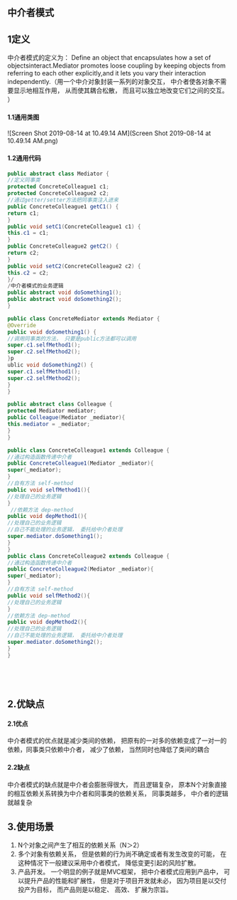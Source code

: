 ## 中介者模式

## 1定义

中介者模式的定义为： Define an object that encapsulates how a set of objectsinteract.Mediator promotes loose coupling by keeping objects from referring to each other explicitly,and it lets you vary their interaction independently.（用一个中介对象封装一系列的对象交互， 中介者使各对象不需要显示地相互作用， 从而使其耦合松散， 而且可以独立地改变它们之间的交互。 ）

#### 1.1通用类图

![Screen Shot 2019-08-14 at 10.49.14 AM](Screen Shot 2019-08-14 at 10.49.14 AM.png)

#### 1.2通用代码

```java
public abstract class Mediator {
//定义同事类
protected ConcreteColleague1 c1;
protected ConcreteColleague2 c2;
//通过getter/setter方法把同事类注入进来
public ConcreteColleague1 getC1() {
return c1;
}
public void setC1(ConcreteColleague1 c1) {
this.c1 = c1;
}
public ConcreteColleague2 getC2() {
return c2;
}
public void setC2(ConcreteColleague2 c2) {
this.c2 = c2;
}/
/中介者模式的业务逻辑
public abstract void doSomething1();
public abstract void doSomething2();
}
```

```java
public class ConcreteMediator extends Mediator {
@Override
public void doSomething1() {
//调用同事类的方法， 只要是public方法都可以调用
super.c1.selfMethod1();
super.c2.selfMethod2();
}p
ublic void doSomething2() {
super.c1.selfMethod1();
super.c2.selfMethod2();
}
}
```

```java
public abstract class Colleague {
protected Mediator mediator;
public Colleague(Mediator _mediator){
this.mediator = _mediator;
}
}
```

```java
public class ConcreteColleague1 extends Colleague {
//通过构造函数传递中介者
public ConcreteColleague1(Mediator _mediator){
super(_mediator);
}
//自有方法 self-method
public void selfMethod1(){
//处理自己的业务逻辑
}
 //依赖方法 dep-method
public void depMethod1(){
//处理自己的业务逻辑
//自己不能处理的业务逻辑， 委托给中介者处理
super.mediator.doSomething1();
}
}
public class ConcreteColleague2 extends Colleague {
//通过构造函数传递中介者
public ConcreteColleague2(Mediator _mediator){
super(_mediator);
}
//自有方法 self-method
public void selfMethod2(){
//处理自己的业务逻辑
}
//依赖方法 dep-method
public void depMethod2(){
//处理自己的业务逻辑
//自己不能处理的业务逻辑， 委托给中介者处理
super.mediator.doSomething2();
}
}
```

```java

```

```java

```

```java

```

```java

```

## 2.优缺点

#### 2.1优点

中介者模式的优点就是减少类间的依赖， 把原有的一对多的依赖变成了一对一的依赖，同事类只依赖中介者， 减少了依赖， 当然同时也降低了类间的耦合

#### 2.2缺点

中介者模式的缺点就是中介者会膨胀得很大， 而且逻辑复杂， 原本N个对象直接的相互依赖关系转换为中介者和同事类的依赖关系， 同事类越多， 中介者的逻辑就越复杂

## 3.使用场景

1.  N个对象之间产生了相互的依赖关系（N＞2）
2. 多个对象有依赖关系， 但是依赖的行为尚不确定或者有发生改变的可能， 在这种情况下一般建议采用中介者模式， 降低变更引起的风险扩散。
3. 产品开发。 一个明显的例子就是MVC框架， 把中介者模式应用到产品中， 可以提升产品的性能和扩展性， 但是对于项目开发就未必， 因为项目是以交付投产为目标， 而产品则是以稳定、 高效、 扩展为宗旨。

 
